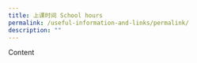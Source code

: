 ```yaml
---
title: 上课时间 School hours
permalink: /useful-information-and-links/permalink/
description: ""
---
```

Content